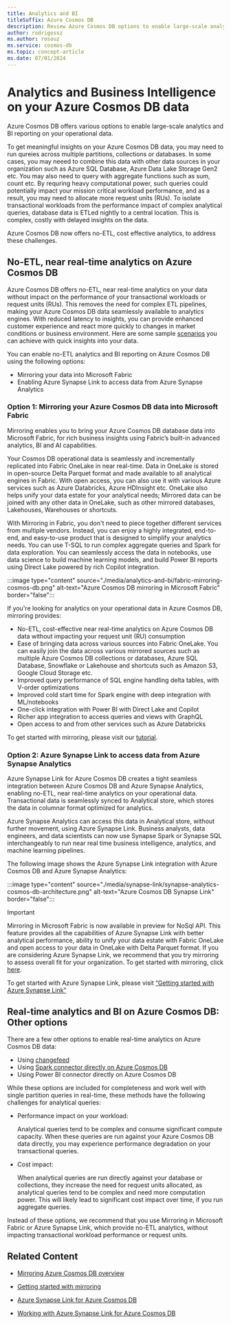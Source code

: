 ```yaml
---
title: Analytics and BI
titleSuffix: Azure Cosmos DB
description: Review Azure Cosmos DB options to enable large-scale analytics and BI reporting on your operational data.
author: rodrigossz
ms.author: rosouz
ms.service: cosmos-db
ms.topic: concept-article
ms.date: 07/01/2024
---
```


# Analytics and Business Intelligence on your Azure Cosmos DB data

Azure Cosmos DB offers various options to enable large-scale analytics and BI reporting on your operational data.

To get meaningful insights on your Azure Cosmos DB data, you may need to run qureies across multiple partitions, collections or databases. In some cases, you may neeed to combine this data with other data sources in your organization such as Azure SQL Database, Azure Data Lake Storage Gen2 etc. You may also need to query with aggregate functions such as sum, count etc. By requring heavy computational power, such queries could potentially impact your mission critical workload performance, and as a result, you may need to allocate more request units (RUs). To isolate transactional workloads from the performance impact of complex analytical queries, database data is ETLed nightly to a central location. This is complex, costly with delayed insights on the data.

Azure Cosmos DB now offers no-ETL, cost effective analytics, to address these challenges. 

## No-ETL, near real-time analytics on Azure Cosmos DB
Azure Cosmos DB offers no-ETL, near real-time analytics on your data without impact on the performance of your transactional workloads or request units (RUs). This removes the need for complex ETL pipelines, making your Azure Cosmos DB data seamlessly available to analytics engines. With reduced latency to insights, you can provide enhanced customer experience and react more quickly to changes in market conditions or business environment. Here are some sample [scenarios](synapse-link-use-cases.md) you can achieve with quick insights into your data. 
 
 You can enable no-ETL analytics and BI reporting on Azure Cosmos DB using the following options:

* Mirroring your data into Microsoft Fabric
* Enabling Azure Synapse Link to access data from Azure Synapse Analytics

### Option 1: Mirroring your Azure Cosmos DB data into Microsoft Fabric

Mirroring enables you to bring your Azure Cosmos DB database data into Microsoft Fabric, for rich business insights using Fabric’s built-in advanced analytics, BI and AI capabilities.

Your Cosmos DB operational data is seamlessly and incrementally replicated into Fabric OneLake in near real-time. Data in OneLake is stored in open-source Delta Parquet format and made available to all analytical engines in Fabric. With open access, you can also use it with various Azure services such as Azure Databricks, Azure HDInsight etc. OneLake also helps unify your data estate for your analytical needs; Mirrored data can be joined with any other data in OneLake, such as other mirrored databases, Lakehouses, Warehouses or shortcuts. 

With Mirroring in Fabric, you don't need to piece together different services from multiple vendors. Instead, you can enjoy a highly integrated, end-to-end, and easy-to-use product that is designed to simplify your analytics needs.
You can use T-SQL to run complex aggregate queries and Spark for data exploration. You can seamlessly access the data in notebooks, use data science to build machine learning models, and build Power BI reports using Direct Lake powered by rich Copilot integration.

:::image type="content" source="./media/analytics-and-bi/fabric-mirroring-cosmos-db.png" alt-text="Azure Cosmos DB mirroring in Microsoft Fabric" border="false":::

If you're looking for analytics on your operational data in Azure Cosmos DB, mirroring provides:
* No-ETL, cost-effective near real-time analytics on Azure Cosmos DB data without impacting your request unit (RU) consumption
* Ease of bringing data across various sources into Fabric OneLake. You can easily join the data across various mirrored sources such as multiple Azure Cosmos DB collections or databases, Azure SQL Database, Snowflake or Lakehouse and shortcuts such as Amazon S3, Google Cloud Storage etc. 
* Improved query performance of SQL engine handling delta tables, with V-order optimizations
* Improved cold start time for Spark engine with deep integration with ML/notebooks
* One-click integration with Power BI with Direct Lake and Copilot
* Richer app integration to access queries and views with GraphQL
* Open access to and from other services such as Azure Databricks

To get started with mirroring, please visit our [tutorial](/fabric/database/mirrored-database/azure-cosmos-db-tutorial?context=/azure/cosmos-db/context/context).  

### Option 2: Azure Synapse Link to access data from Azure Synapse Analytics
Azure Synapse Link for Azure Cosmos DB creates a tight seamless integration between Azure Cosmos DB and Azure Synapse Analytics, enabling no-ETL, near real-time analytics on your operational data. 
Transactional data is seamlessly synced to Analytical store, which stores the data in columnar format optimized for analytics. 

Azure Synapse Analytics can access this data in Analytical store, without further movement, using Azure Synapse Link. Business analysts, data engineers, and data scientists can now use Synapse Spark or Synapse SQL interchangeably to run near real time business intelligence, analytics, and machine learning pipelines. 

The following image shows the Azure Synapse Link integration with Azure Cosmos DB and Azure Synapse Analytics:

:::image type="content" source="./media/synapse-link/synapse-analytics-cosmos-db-architecture.png" alt-text="Azure Cosmos DB Synapse Link" border="false":::

 > [!IMPORTANT]
 > Mirroring in Microsoft Fabric is now available in preview for NoSql API. This feature provides all the capabilities of Azure Synapse Link with better analytical performance, ability to unify your data estate with Fabric OneLake and open access to your data in OneLake with Delta Parquet format. If you are considering Azure Synapse Link, we recommend that you try mirroring to assess overall fit for your organization. To get started with mirroring, click [here](/fabric/database/mirrored-database/azure-cosmos-db?context=/azure/cosmos-db/context/context). 

To get started with Azure Synapse Link, please visit [“Getting started with Azure Synapse Link”](synapse-link.md)


## Real-time analytics and BI on Azure Cosmos DB: Other options 
There are a few other options to enable real-time analytics on Azure Cosmos DB data: 
* Using [changefeed](nosql/changefeed-ecommerce-solution.md)
* Using [Spark connector directly on Azure Cosmos DB](nosql/tutorial-spark-connector.md)
* Using Power BI connector directly on Azure Cosmos DB

While these options are included for completeness and work well with single partition queries in real-time, these methods have the following challenges for analytical queries:
* Performance impact on your workload:

   Analytical queries tend to be complex and consume significant compute capacity. When these queries are run against your Azure Cosmos DB data directly, you may experience performance degradation on your transactional queries. 
* Cost impact: 
 
  When analytical queries are run directly against your database or collections, they increase the need for request units allocated, as analytical queries tend to be complex and need more computation power. This will likely lead to significant cost impact over time, if you run aggregate queries. 

Instead of these options, we recommend that you use Mirroring in Microsoft Fabric or Azure Synapse Link, which provide no-ETL analytics, without impacting transactional workload performance or request units.

## Related Content
* [Mirroring Azure Cosmos DB overview](/fabric/database/mirrored-database/azure-cosmos-db?context=/azure/cosmos-db/context/context)

* [Getting started with mirroring](/fabric/database/mirrored-database/azure-cosmos-db-tutorial?context=/azure/cosmos-db/context/context)

* [Azure Synapse Link for Azure Cosmos DB](synapse-link.md) 

* [Working with Azure Synapse Link for Azure Cosmos DB](configure-synapse-link.md)



